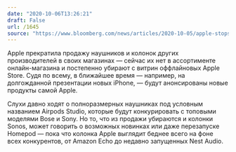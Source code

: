 ```yaml
---
date: "2020-10-06T13:26:21"
draft: False
url: /1645
source: "https://www.bloomberg.com/news/articles/2020-10-05/apple-stops-selling-rival-earphones-speakers-ahead-of-launches"
---
```


Apple прекратила продажу наушников и колонок других производителей в своих магазинах — сейчас их нет в ассортименте онлайн-магазина и постепенно убирают с витрин оффлайновых Apple Store. Судя по всему, в ближайшее время — например, на долгожданной презентации новых iPhone, — будут анонсированы новые продукты самой Apple.

Слухи давно ходят о полноразмерных наушниках под условным названием Airpods Studio, которые будут конкурировать с топовыми моделями Bose и Sony. Но то, что из продажи убираются и колонки Sonos, может говорить о возможных новинках или даже перезапуске Homepod — пока что колонка Apple выглядит беднее всего на фоне всех конкурентов, от Amazon Echo до недавно запущенных Nest Audio.
